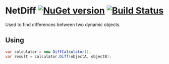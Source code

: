 # NetDiff [![NuGet version](https://badge.fury.io/nu/netdiff.svg)](https://badge.fury.io/nu/netdiff) [![Build Status](https://travis-ci.org/etkirsch/NetDiff.svg?branch=master)](https://travis-ci.org/etkirsch/NetDiff)
Used to find differences between two dynamic objects.

## Using
```csharp
var calculator = new DiffCalculator();
var result = calculator.Diff(objectA, objectB);
```
